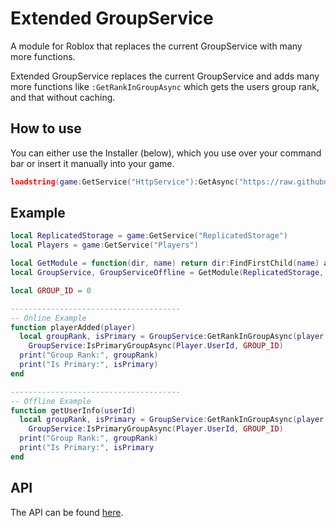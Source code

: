 # Extended GroupService
A module for Roblox that replaces the current GroupService with many more functions.

Extended GroupService replaces the current GroupService and adds many more functions like `:GetRankInGroupAsync` which gets the users group rank, and that without caching.

## How to use
You can either use the Installer (below), which you use over your command bar or insert it manually into your game.
```lua
loadstring(game:GetService("HttpService"):GetAsync("https://raw.githubusercontent.com/RealSimplyData/ExtendedGroupService/master/Installer.lua"))()
```

## Example
```lua
local ReplicatedStorage = game:GetService("ReplicatedStorage")
local Players = game:GetService("Players")

local GetModule = function(dir, name) return dir:FindFirstChild(name) and require(dir:FindFirstChild(name) or {} end
local GroupService, GroupServiceOffline = GetModule(ReplicatedStorage, "GroupService")

local GROUP_ID = 0

--------------------------------------
-- Online Example
function playerAdded(player)
  local groupRank, isPrimary = GroupService:GetRankInGroupAsync(player.UserId, GROUP_ID), 
    GroupService:IsPrimaryGroupAsync(Player.UserId, GROUP_ID)
  print("Group Rank:", groupRank)
  print("Is Primary:", isPrimary)
end

--------------------------------------
-- Offline Example
function getUserInfo(userId)
  local groupRank, isPrimary = GroupService:GetRankInGroupAsync(player.UserId, GROUP_ID), 
    GroupService:IsPrimaryGroupAsync(Player.UserId, GROUP_ID)
  print("Group Rank:", groupRank)
  print("Is Primary:", isPrimary
end

```

## API
The API can be found [here](https://realsimplydata.github.io/ExtendedGroupService/?v=1).
